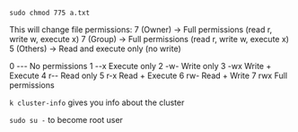 `sudo chmod 775 a.txt`

This will change file permissions:
7 (Owner) → Full permissions (read r, write w, execute x)
7 (Group) → Full permissions (read r, write w, execute x)
5 (Others) → Read and execute only (no write)

0	---	No permissions
1	--x	Execute only
2	-w-	Write only
3	-wx	Write + Execute
4	r--	Read only
5	r-x	Read + Execute
6	rw-	Read + Write
7	rwx Full permissions

`k cluster-info` gives you info about the cluster

`sudo su -` to become root user
